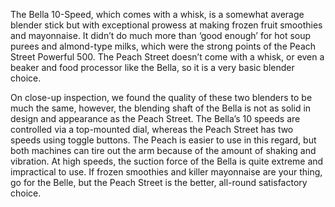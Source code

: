 The Bella 10-Speed, which comes with a whisk, is a somewhat average blender stick but with exceptional prowess at making frozen fruit smoothies and mayonnaise. It didn’t do much more than ‘good enough’ for hot soup purees and almond-type milks, which were the strong points of the Peach Street Powerful 500. The Peach Street doesn’t come with a whisk, or even a beaker and food processor like the Bella, so it is a very basic blender choice.

On close-up inspection, we found the quality of these two blenders to be much the same, however, the blending shaft of the Bella is not as solid in design and appearance as the Peach Street. The Bella’s 10 speeds are controlled via a top-mounted dial, whereas the Peach Street has two speeds using toggle buttons. The Peach is easier to use in this regard, but both machines can tire out the arm because of the amount of shaking and vibration. At high speeds, the suction force of the Bella is quite extreme and impractical to use. If frozen smoothies and killer mayonnaise are your thing, go for the Belle, but the Peach Street is the better, all-round satisfactory choice.